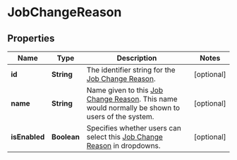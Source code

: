

# JobChangeReason


## Properties

| Name | Type | Description | Notes |
|------------ | ------------- | ------------- | -------------|
|**id** | **String** | The identifier string for the [Job Change Reason](https://developers.intellihr.io/docs/v1/). |  [optional] |
|**name** | **String** | Name given to this [Job Change Reason](https://developers.intellihr.io/docs/v1/). This name would normally be shown to users of the system. |  [optional] |
|**isEnabled** | **Boolean** | Specifies whether users can select this [Job Change Reason](https://developers.intellihr.io/docs/v1/) in dropdowns. |  [optional] |



